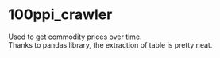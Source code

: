 # 100ppi_crawler

Used to get commodity prices over time.  
Thanks to pandas library, the extraction of table is pretty neat.  
